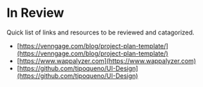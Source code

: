# In Review

Quick list of links and resources to be reviewed and catagorized.

* [https://venngage.com/blog/project-plan-template/](https://venngage.com/blog/project-plan-template/)
* [https://www.wappalyzer.com](https://www.wappalyzer.com)
* [https://github.com/tipoqueno/UI-Design](https://github.com/tipoqueno/UI-Design)



